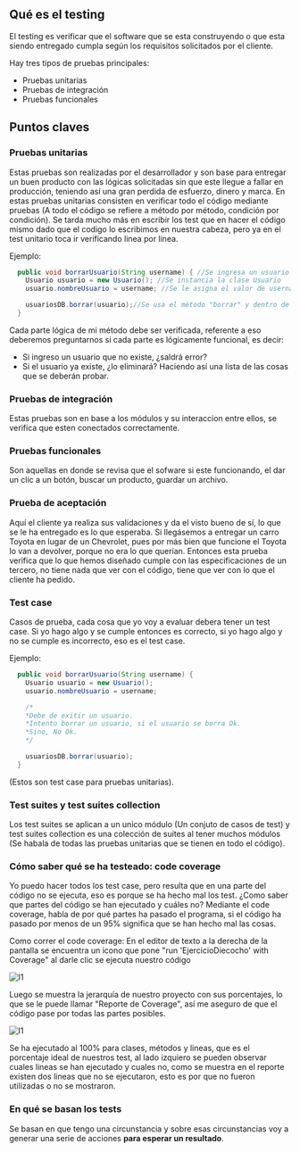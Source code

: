 ## Qué es el testing
El testing es verificar que el software que se esta construyendo o que esta siendo entregado cumpla según los requisitos solicitados por el cliente. 

Hay tres tipos de pruebas principales:
- Pruebas unitarias
- Pruebas de integración
- Pruebas funcionales

## Puntos claves 

### Pruebas unitarias
Estas pruebas son realizadas por el desarrollador y son base para entregar un buen producto con las lógicas solicitadas sin que este llegue a fallar en producción, teniendo así una gran perdida de esfuerzo, dinero y marca.
En estas pruebas unitarias consisten en verificar todo el código mediante pruebas (A todo el código se refiere a método por método, condición por condición). Se tarda mucho más en escribir los test que en hacer el código mismo dado que el codigo lo escribimos en nuestra cabeza, pero ya en el test unitario toca ir verificando linea por linea.

Ejemplo:
```java
  public void borrarUsuario(String username) { //Se ingresa un usuario al llamar el método 
    Usuario usuario = new Usuario(); //Se instancia la clase Usuario
    usuario.nombreUsuario = username; //Se le asigna el valor de username al atributo usuario.nombreUsuario

    usuariosDB.borrar(usuario);//Se usa el método "borrar" y dentro de el eliminamos al usuario.
  }
```
Cada parte lógica de mi método debe ser verificada, referente a eso deberemos preguntarnos si cada parte es lógicamente funcional, es decir:
- Si ingreso un usuario que no existe, ¿saldrá error? 
- Si el usuario ya existe, ¿lo eliminará? 
Haciendo así una lista de las cosas que se deberán probar.

### Pruebas de integración
Estas pruebas son en base a los módulos y su interaccion entre ellos, se verifica que esten conectados correctamente.

### Pruebas funcionales
Son aquellas en donde se revisa que el sofware si este funcionando, el dar un clic a un botón, buscar un producto, guardar un archivo.

### Prueba de aceptación 
Aquí el cliente ya realiza sus validaciones y da el visto bueno de sí, lo que se le ha entregado es lo que esperaba. Si llegásemos a entregar un carro Toyota en lugar de un Chevrolet, pues por más bien que funcione el Toyota lo van a devolver, porque no era lo que querían. Entonces esta prueba verifica que lo que hemos diseñado cumple con las especificaciones de un tercero, no tiene nada que ver con el código, tiene que ver con lo que el cliente ha pedido.

### Test case
Casos de prueba, cada cosa que yo voy a evaluar debera tener un test case.
Si yo hago algo y se cumple entonces es correcto, si yo hago algo y no se cumple es incorrecto, eso es el test case.

Ejemplo:
```java
  public void borrarUsuario(String username) {
    Usuario usuario = new Usuario(); 
    usuario.nombreUsuario = username; 

    /*
    *Debe de exitir un usuario.
    *Intento borrar un usuario, si el usuario se borra Ok.
    *Sino, No Ok.
    */

    usuariosDB.borrar(usuario);
  }
```
(Estos son test case para pruebas unitarias).

### Test suites y test suites collection
Los test suites se aplican a un unico módulo (Un conjuto de casos de test) y test suites collection es una colección de suites al tener muchos módulos (Se habala de todas las pruebas unitarias que se tienen en todo el código).

### Cómo saber qué se ha testeado: code coverage
Yo puedo hacer todos los test case, pero resulta que en una parte del código no se ejecuta, eso es porque se ha hecho mal los test. ¿Como saber que partes del código se han ejecutado y cuáles no? Mediante el code coverage, habla de por qué partes ha pasado el programa, si el código ha pasado por menos de un 95% significa que se han hecho mal las cosas.

Como correr el code coverage:
En el editor de texto a la derecha de la pantalla se encuentra un icono que pone "run 'EjercicioDiecocho' with Coverage" al darle clic se ejecuta nuestro código

![I1]()

Luego se muestra la jerarquía de nuestro proyecto con sus porcentajes, lo que se le puede llamar "Reporte de Coverage", así me aseguro de que el código pase por todas las partes posibles. 

![I1]() 

Se ha ejecutado al 100% para clases, métodos y lineas, que es el porcentaje ideal de nuestros test, al lado izquiero se pueden observar cuales lineas se han ejecutado y cuales no, como se muestra en el reporte existen dos lineas que no se ejecutaron, esto es por que no fueron utilizadas o no se mostraron.

### En qué se basan los tests
Se basan en que tengo una circunstancia y sobre esas circunstancias voy a generar una serie de acciones **para esperar un resultado**.
